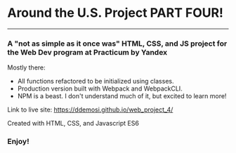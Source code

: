 # Around the U.S. Project PART FOUR!
--------------------------------
### A "not as simple as it once was" HTML, CSS, and JS project for the Web Dev program at Practicum by Yandex

Mostly there:
* All functions refactored to be initialized using classes.
* Production version built with Webpack and WebpackCLI. 
* NPM is a beast. I don't understand much of it, but excited to learn more!

Link to live site:
https://ddemosi.github.io/web_project_4/

Created with HTML, CSS, and Javascript ES6

### Enjoy!
